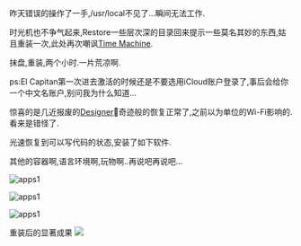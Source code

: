 昨天错误的操作了一手,/usr/local不见了...瞬间无法工作. 

时光机也不争气起来,Restore一些层次深的目录回来提示一些莫名其妙的东西,姑且重装一次,此处再次嘲讽[Time Machine](http://baike.baidu.com/subview/1677862/8337331.htm#viewPageContent). 

抹盘,重装,两个小时.一片荒凉啊.

ps:El Capitan第一次进去激活的时候还是不要选用iCloud账户登录了,事后会给你一个中文名账户,别问我为什么知道...

惊喜的是几近报废的[Designer](http://item.jd.com/1552422.html)奇迹般的恢复正常了,之前以为单位的Wi-Fi影响的.看来是错怪了.

光速恢复到可以写代码的状态,安装了如下软件.  

其他的容器啊,语言环境啊,玩物啊..再说吧再说吧...

![apps1](http://7xqjx7.com1.z0.glb.clouddn.com/image/Screen%20Shot%202016-02-05%20at%2014.53.38.png?imageView2/2/h/600)

![apps1](http://7xqjx7.com1.z0.glb.clouddn.com/image/Screen%20Shot%202016-02-05%20at%2014.30.02.png?imageView2/2/h/600)

![apps1](http://7xqjx7.com1.z0.glb.clouddn.com/image/Screen%20Shot%202016-02-05%20at%2014.30.07.png?imageView2/2/h/600)

重装后的显著成果
![](http://7xqjx7.com1.z0.glb.clouddn.com/image/Screen%20Shot%202016-02-05%20at%2015.02.16.png?imageView2/2/h/600)
